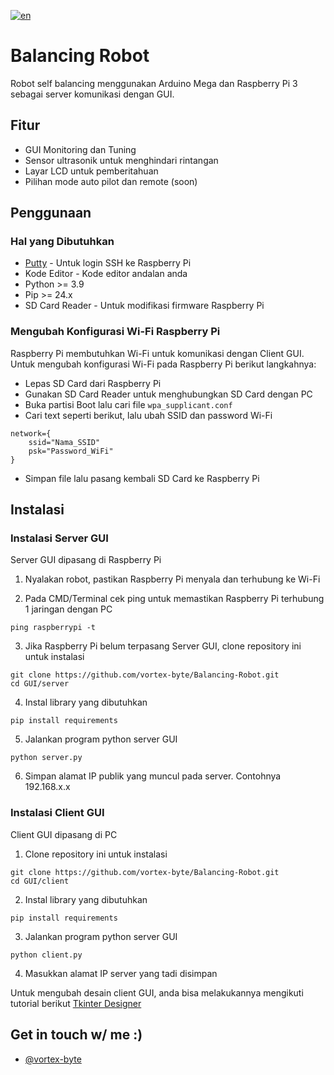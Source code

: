 [![en](https://img.shields.io/badge/lang-en-red.svg)](https://github.com/vortex-byte/Balancing-Robot/blob/main/README.en.md)

# Balancing Robot

Robot self balancing menggunakan Arduino Mega dan Raspberry Pi 3 sebagai server komunikasi dengan GUI.
## Fitur

- GUI Monitoring dan Tuning
- Sensor ultrasonik untuk menghindari rintangan
- Layar LCD untuk pemberitahuan
- Pilihan mode auto pilot dan remote (soon)


## Penggunaan

### Hal yang Dibutuhkan

- [Putty](https://www.putty.org/) - Untuk login SSH ke Raspberry Pi
- Kode Editor - Kode editor andalan anda
- Python >= 3.9
- Pip >= 24.x
- SD Card Reader - Untuk modifikasi firmware Raspberry Pi

### Mengubah Konfigurasi Wi-Fi Raspberry Pi

Raspberry Pi membutuhkan Wi-Fi untuk komunikasi dengan Client GUI. Untuk mengubah konfigurasi Wi-Fi pada Raspberry Pi berikut langkahnya:

- Lepas SD Card dari Raspberry Pi
- Gunakan SD Card Reader untuk menghubungkan SD Card dengan PC
- Buka partisi Boot lalu cari file ```wpa_supplicant.conf```
- Cari text seperti berikut, lalu ubah SSID dan password Wi-Fi
```
network={
    ssid="Nama_SSID"
    psk="Password_WiFi"
}
```
- Simpan file lalu pasang kembali SD Card ke Raspberry Pi
## Instalasi

### Instalasi Server GUI

Server GUI dipasang di Raspberry Pi

1. Nyalakan robot, pastikan Raspberry Pi menyala dan terhubung ke Wi-Fi

2. Pada CMD/Terminal cek ping untuk memastikan Raspberry Pi terhubung 1 jaringan dengan PC
```
ping raspberrypi -t
```
3. Jika Raspberry Pi belum terpasang Server GUI, clone repository ini untuk instalasi
```
git clone https://github.com/vortex-byte/Balancing-Robot.git
cd GUI/server
```

4. Instal library yang dibutuhkan
```
pip install requirements
```

5. Jalankan program python server GUI
```
python server.py
```

6. Simpan alamat IP publik yang muncul pada server. Contohnya 192.168.x.x


### Instalasi Client GUI

Client GUI dipasang di PC

1. Clone repository ini untuk instalasi
```
git clone https://github.com/vortex-byte/Balancing-Robot.git
cd GUI/client
```

2. Instal library yang dibutuhkan
```
pip install requirements
```

3. Jalankan program python server GUI
```
python client.py
```

4. Masukkan alamat IP server yang tadi disimpan

Untuk mengubah desain client GUI, anda bisa melakukannya mengikuti tutorial berikut [Tkinter Designer](https://www.youtube.com/watch?v=Qd-jJjduWeQ)
## Get in touch w/ me :)

- [@vortex-byte](mailto:mzimam.ath@gmail.com)
